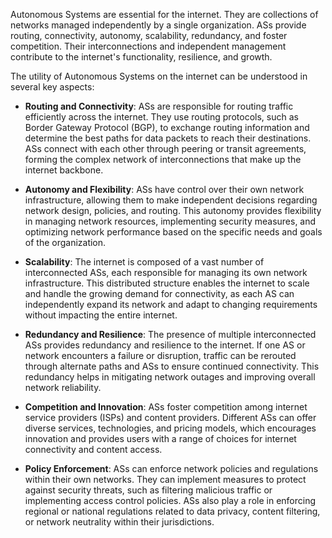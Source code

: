 Autonomous Systems are essential for the internet. They are collections of networks managed independently by a single organization. ASs provide routing, connectivity, autonomy, scalability, redundancy, and foster competition. Their interconnections and independent management contribute to the internet's functionality, resilience, and growth.

The utility of Autonomous Systems on the internet can be understood in several key aspects:

* **Routing and Connectivity**: ASs are responsible for routing traffic efficiently across the internet. They use routing protocols, such as Border Gateway Protocol (BGP), to exchange routing information and determine the best paths for data packets to reach their destinations. ASs connect with each other through peering or transit agreements, forming the complex network of interconnections that make up the internet backbone.

* **Autonomy and Flexibility**: ASs have control over their own network infrastructure, allowing them to make independent decisions regarding network design, policies, and routing. This autonomy provides flexibility in managing network resources, implementing security measures, and optimizing network performance based on the specific needs and goals of the organization.

* **Scalability**: The internet is composed of a vast number of interconnected ASs, each responsible for managing its own network infrastructure. This distributed structure enables the internet to scale and handle the growing demand for connectivity, as each AS can independently expand its network and adapt to changing requirements without impacting the entire internet.

* **Redundancy and Resilience**: The presence of multiple interconnected ASs provides redundancy and resilience to the internet. If one AS or network encounters a failure or disruption, traffic can be rerouted through alternate paths and ASs to ensure continued connectivity. This redundancy helps in mitigating network outages and improving overall network reliability.

* **Competition and Innovation**: ASs foster competition among internet service providers (ISPs) and content providers. Different ASs can offer diverse services, technologies, and pricing models, which encourages innovation and provides users with a range of choices for internet connectivity and content access.

* **Policy Enforcement**: ASs can enforce network policies and regulations within their own networks. They can implement measures to protect against security threats, such as filtering malicious traffic or implementing access control policies. ASs also play a role in enforcing regional or national regulations related to data privacy, content filtering, or network neutrality within their jurisdictions.

